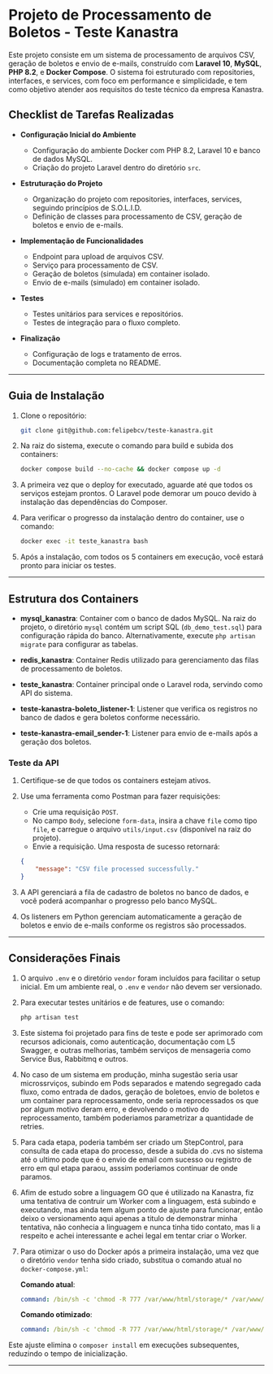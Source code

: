 
# Projeto de Processamento de Boletos - Teste Kanastra

Este projeto consiste em um sistema de processamento de arquivos CSV, geração de boletos e envio de e-mails, construído com **Laravel 10**, **MySQL**, **PHP 8.2**, e **Docker Compose**. O sistema foi estruturado com repositories, interfaces, e services, com foco em performance e simplicidade, e tem como objetivo atender aos requisitos do teste técnico da empresa Kanastra.

## Checklist de Tarefas Realizadas

- **Configuração Inicial do Ambiente**
  - Configuração do ambiente Docker com PHP 8.2, Laravel 10 e banco de dados MySQL.
  - Criação do projeto Laravel dentro do diretório `src`.

- **Estruturação do Projeto**
  - Organização do projeto com repositories, interfaces, services, seguindo princípios de S.O.L.I.D.
  - Definição de classes para processamento de CSV, geração de boletos e envio de e-mails.

- **Implementação de Funcionalidades**
  - Endpoint para upload de arquivos CSV.
  - Serviço para processamento de CSV.
  - Geração de boletos (simulada) em container isolado.
  - Envio de e-mails (simulado) em container isolado.

- **Testes**
  - Testes unitários para services e repositórios.
  - Testes de integração para o fluxo completo.

- **Finalização**
  - Configuração de logs e tratamento de erros.
  - Documentação completa no README.

---

## Guia de Instalação

1. Clone o repositório:

   ```bash
   git clone git@github.com:felipebcv/teste-kanastra.git
   ```

2. Na raiz do sistema, execute o comando para build e subida dos containers:

   ```bash
   docker compose build --no-cache && docker compose up -d
   ```

3. A primeira vez que o deploy for executado, aguarde até que todos os serviços estejam prontos. O Laravel pode demorar um pouco devido à instalação das dependências do Composer.

4. Para verificar o progresso da instalação dentro do container, use o comando:

   ```bash
   docker exec -it teste_kanastra bash
   ```

5. Após a instalação, com todos os 5 containers em execução, você estará pronto para iniciar os testes.

---

## Estrutura dos Containers

- **mysql_kanastra**: Container com o banco de dados MySQL. Na raiz do projeto, o diretório `mysql` contém um script SQL (`db_demo_test.sql`) para configuração rápida do banco. Alternativamente, execute `php artisan migrate` para configurar as tabelas.

- **redis_kanastra**: Container Redis utilizado para gerenciamento das filas de processamento de boletos.

- **teste_kanastra**: Container principal onde o Laravel roda, servindo como API do sistema.

- **teste-kanastra-boleto_listener-1**: Listener que verifica os registros no banco de dados e gera boletos conforme necessário.

- **teste-kanastra-email_sender-1**: Listener para envio de e-mails após a geração dos boletos.

### Teste da API

1. Certifique-se de que todos os containers estejam ativos.
2. Use uma ferramenta como Postman para fazer requisições:
   - Crie uma requisição `POST`.
   - No campo `Body`, selecione `form-data`, insira a chave `file` como tipo `file`, e carregue o arquivo `utils/input.csv` (disponível na raiz do projeto).
   - Envie a requisição. Uma resposta de sucesso retornará:

   ```json
   {
       "message": "CSV file processed successfully."
   }
   ```

3. A API gerenciará a fila de cadastro de boletos no banco de dados, e você poderá acompanhar o progresso pelo banco MySQL.

4. Os listeners em Python gerenciam automaticamente a geração de boletos e envio de e-mails conforme os registros são processados.

---

## Considerações Finais

1. O arquivo `.env` e o diretório `vendor` foram incluídos para facilitar o setup inicial. Em um ambiente real, o `.env` e `vendor` não devem ser versionado.
2. Para executar testes unitários e de features, use o comando:

   ```bash
   php artisan test
   ```

3. Este sistema foi projetado para fins de teste e pode ser aprimorado com recursos adicionais, como autenticação, documentação com L5 Swagger, e outras melhorias, também serviços de mensageria como Service Bus, Rabbitmq e outros.

4. No caso de um sistema em produção, minha sugestão seria usar microssrviços, subindo em Pods separados e matendo segregado cada fluxo, como entrada de dados, geração de boletoes, envio de boletos e um container para reprocessamento, onde seria reprocessados os que por algum motivo deram erro, e devolvendo o motivo do reprocessamento, também poderiamos parametrizar a quantidade de retries.

5. Para cada etapa, poderia também ser criado um StepControl, para consulta de cada etapa do processo, desde a subida do .cvs no sistema até o ultimo pode que é o envio de email com sucesso ou registro de erro em qul etapa paraou, asssim poderiamos continuar de onde paramos.

6. Afim de estudo sobre a linguagem GO que é utilizado na Kanastra, fiz uma tentativa de contruir um Worker com a linguagem, está subindo e executando, mas ainda tem algum ponto de ajuste para funcionar, então deixo o versionamento aqui apenas a titulo de demonstrar minha tentativa, não conhecia a linguagem e nunca tinha tido contato, mas li a respeito e achei interessante e achei legal em tentar criar o Worker.

7. Para otimizar o uso do Docker após a primeira instalação, uma vez que o diretório `vendor` tenha sido criado, substitua o comando atual no `docker-compose.yml`:

   **Comando atual**:
   
   ```yaml
   command: /bin/sh -c 'chmod -R 777 /var/www/html/storage/* /var/www/html/bootstrap/cache/* && chown -R www-data:www-data /var/www/html/storage/* /var/www/html/bootstrap/cache/* && apache2-foreground && composer install && php artisan queue:work'
   ```

   **Comando otimizado**:

   ```yaml
   command: /bin/sh -c 'chmod -R 777 /var/www/html/storage/* /var/www/html/bootstrap/cache/* && chown -R www-data:www-data /var/www/html/storage/* /var/www/html/bootstrap/cache/* && apache2-foreground && php artisan queue:work'
   ```

Este ajuste elimina o `composer install` em execuções subsequentes, reduzindo o tempo de inicialização.

---
